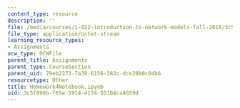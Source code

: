 ```yaml
---
content_type: resource
description: ''
file: /media/courses/1-022-introduction-to-network-models-fall-2018/3c5f898bf65e5914417455104ca4659d_Homework4Notebook.ipynb
file_type: application/octet-stream
learning_resource_types:
- Assignments
ocw_type: OCWFile
parent_title: Assignments
parent_type: CourseSection
parent_uid: 79eb2273-7a39-6156-382c-dce20b0c04b6
resourcetype: Other
title: Homework4Notebook.ipynb
uid: 3c5f898b-f65e-5914-4174-55104ca4659d
---
```

